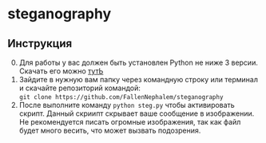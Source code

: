 # steganography
## Инструкция
0) Для работы у вас должен быть установлен Python не ниже 3 версии. Скачать его можно [тутЬ](https://www.python.org/)
1) Зайдите в нужную вам папку через командную строку или терминал и скачайте репозиторий командой:  
`git clone https://github.com/FallenNephalem/steganography`
2) После выполните команду `python steg.py` чтобы активировать скрипт.
Данный скриипт скрывает ваше сообщение в изображении. Не рекомендуется писать огромные изображения, так как файл будет много весить, что может вызвать подозрения.
